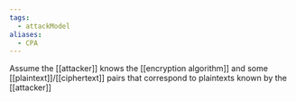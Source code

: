 ```yaml
---
tags:
  - attackModel
aliases:
  - CPA
---
```

Assume the [[attacker]] knows the [[encryption algorithm]] and some [[plaintext]]/[[ciphertext]] pairs that correspond to plaintexts known by the [[attacker]]